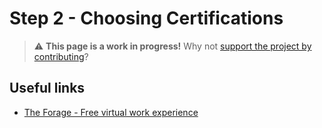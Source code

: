 
# Step 2 - Choosing Certifications

> ⚠️ **This page is a work in progress!** Why not [support the project by contributing](https://github.com/openupthecloud/system)?

## Useful links

* [The Forage - Free virtual work experience](https://www.theforage.com/)
